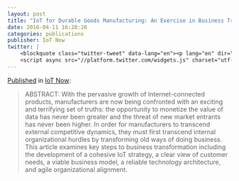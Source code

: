 ```yaml
---
layout: post
title: "IoT for Durable Goods Manufacturing: An Exercise in Business Transformation"
date: 2016-04-11 16:28:28
categories: publications
publisher: IoT Now
twitter: |
    <blockquote class="twitter-tweet" data-lang="en"><p lang="en" dir="ltr">IoT for durable goods manufacturing: an exercise in business transformation <a href="https://twitter.com/hashtag/IIoT?src=hash">#IIoT</a> <a href="https://twitter.com/hashtag/IoT?src=hash">#IoT</a> <a href="https://twitter.com/hashtag/MFG?src=hash">#MFG</a> <a href="https://t.co/p3zy6WUUO2">https://t.co/p3zy6WUUO2</a> <a href="https://t.co/JsaawUcNT0">pic.twitter.com/JsaawUcNT0</a></p>&mdash; Michael Sim ↗️ (@chicagodesign) <a href="https://twitter.com/chicagodesign/status/720031028723720192">April 12, 2016</a></blockquote>
    <script async src="//platform.twitter.com/widgets.js" charset="utf-8"></script>
---
```


[Published](http://www.iot-now.com/2016/04/11/45524-iot-for-durable-goods-manufacturing-an-exercise-in-business-transformation/) in [IoT Now](http://www.iot-now.com/):

> ABSTRACT: With the pervasive growth of Internet-connected products, manufacturers are now being confronted with an exciting and terrifying set of truths: the opportunity to monetize the value of data has never been greater and the threat of new market entrants has never been higher. In order for manufacturers to transcend external competitive dynamics, they must first transcend internal organizational hurdles by transforming old ways of doing business. This article examines key steps to business transformation including the development of a cohesive IoT strategy, a clear view of customer needs, a viable business model, a reliable technology architecture, and agile organizational alignment.


